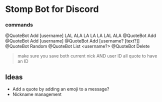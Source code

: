 # Stomp Bot for Discord

### commands

@QuoteBot Add [username] LAL ALA LA LA LA LAL ALA
@QuoteBot Add
@QuoteBot Add [username]
@QuoteBot Add [username? [text?]]
@QuoteBot Random
@QuoteBot List <username?>
@QuoteBot Delete <id>

> make sure you save both current nick AND user ID
> all quote to have an ID

## Ideas

- Add a quote by adding an emoji to a message?
- Nickname management

